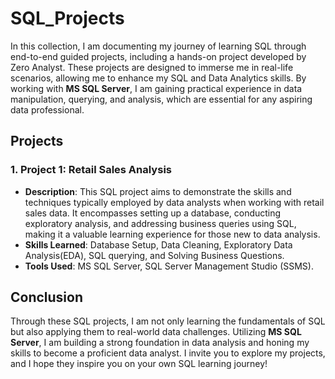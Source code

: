 # SQL_Projects

In this collection, I am documenting my journey of learning SQL through end-to-end guided projects, including a hands-on project developed by Zero Analyst. These projects are designed to immerse me in real-life scenarios, allowing me to enhance my SQL and Data Analytics skills. By working with **MS SQL Server**, I am gaining practical experience in data manipulation, querying, and analysis, which are essential for any aspiring data professional.

## Projects

### 1. Project 1: Retail Sales Analysis
- **Description**: This SQL project aims to demonstrate the skills and techniques typically employed by data analysts when working with retail sales data. It encompasses setting up a database, conducting exploratory analysis, and addressing business queries using SQL, making it a valuable learning experience for those new to data analysis.
- **Skills Learned**: Database Setup, Data Cleaning, Exploratory Data Analysis(EDA), SQL querying, and Solving Business Questions.
- **Tools Used**: MS SQL Server, SQL Server Management Studio (SSMS).

## Conclusion
Through these SQL projects, I am not only learning the fundamentals of SQL but also applying them to real-world data challenges. Utilizing **MS SQL Server**, I am building a strong foundation in data analysis and honing my skills to become a proficient data analyst. I invite you to explore my projects, and I hope they inspire you on your own SQL learning journey!
